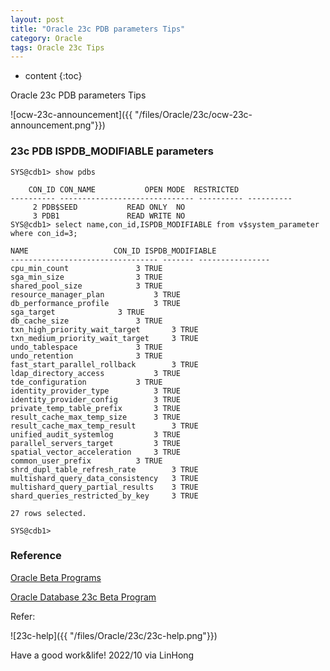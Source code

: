 ```yaml
---
layout: post
title: "Oracle 23c PDB parameters Tips"
category: Oracle
tags: Oracle 23c Tips
---
```


* content
{:toc}

Oracle 23c PDB parameters Tips

![ocw-23c-announcement]({{ "/files/Oracle/23c/ocw-23c-announcement.png"}})	









### 23c PDB ISPDB_MODIFIABLE parameters

```
SYS@cdb1> show pdbs

    CON_ID CON_NAME			  OPEN MODE  RESTRICTED
---------- ------------------------------ ---------- ----------
	 2 PDB$SEED			  READ ONLY  NO
	 3 PDB1 			  READ WRITE NO
SYS@cdb1> select name,con_id,ISPDB_MODIFIABLE from v$system_parameter where con_id=3;

NAME				   CON_ID ISPDB_MODIFIABLE
--------------------------------- ------- ----------------
cpu_min_count				3 TRUE
sga_min_size				3 TRUE
shared_pool_size			3 TRUE
resource_manager_plan			3 TRUE
db_performance_profile			3 TRUE
sga_target				3 TRUE
db_cache_size				3 TRUE
txn_high_priority_wait_target		3 TRUE
txn_medium_priority_wait_target 	3 TRUE
undo_tablespace 			3 TRUE
undo_retention				3 TRUE
fast_start_parallel_rollback		3 TRUE
ldap_directory_access			3 TRUE
tde_configuration			3 TRUE
identity_provider_type			3 TRUE
identity_provider_config		3 TRUE
private_temp_table_prefix		3 TRUE
result_cache_max_temp_size		3 TRUE
result_cache_max_temp_result		3 TRUE
unified_audit_systemlog 		3 TRUE
parallel_servers_target 		3 TRUE
spatial_vector_acceleration		3 TRUE
common_user_prefix			3 TRUE
shrd_dupl_table_refresh_rate		3 TRUE
multishard_query_data_consistency	3 TRUE
multishard_query_partial_results	3 TRUE
shard_queries_restricted_by_key 	3 TRUE

27 rows selected.

SYS@cdb1> 

```

### Reference

[Oracle Beta Programs](https://tinyurl.com/OracleBeta)

[Oracle Database 23c Beta Program](https://blogs.oracle.com/database/post/oracle-database-23c-beta-program)

Refer:

![23c-help]({{ "/files/Oracle/23c/23c-help.png"}})


Have a good work&life! 2022/10 via LinHong


